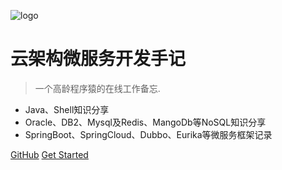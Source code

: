 
![logo](https://docsify.js.org/_media/icon.svg)

# 云架构微服务开发手记

> 一个高龄程序猿的在线工作备忘.

* Java、Shell知识分享
* Oracle、DB2、Mysql及Redis、MangoDb等NoSQL知识分享
* SpringBoot、SpringCloud、Dubbo、Eurika等微服务框架记录

[GitHub](https://github.com/xsyubin/docsify.git)
[Get Started](#风雅coding)

